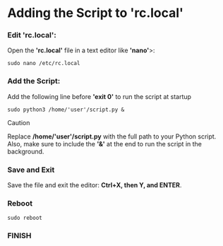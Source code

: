 # Adding the Script to **'rc.local'**

### Edit **'rc.local'**:
Open the **'rc.local'** file in a text editor like **'nano'**>:
```
sudo nano /etc/rc.local
```

### Add the Script:
Add the following line before **'exit 0'** to run the script at startup
```
sudo python3 /home/'user'/script.py &
```
> [!CAUTION]
> Replace **/home/'user'/script.py** with the full path to your Python script. Also, make sure to include the **'&'** at the end to run the script in the background.

### Save and Exit
Save the file and exit the editor: **Ctrl+X, then Y, and ENTER**.

### Reboot
```
sudo reboot
```

### FINISH
